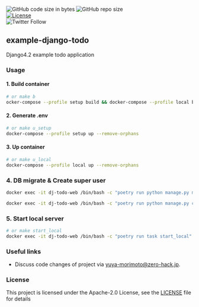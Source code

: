 ![GitHub code size in bytes](https://img.shields.io/github/languages/code-size/zero-hack-org/example-django-todo)
![GitHub repo size](https://img.shields.io/github/repo-size/zero-hack-org/example-django-todo)
<br/>
[![License](https://img.shields.io/badge/License-Apache%202.0-blue.svg)](https://opensource.org/licenses/Apache-2.0)
<br/>
![Twitter Follow](https://img.shields.io/twitter/follow/y_morimoto_dev?style=social)

## example-django-todo

Django4.2 example todo application

### Usage

#### 1. Build container

```bash
# or make b
ocker-compose --profile setup build && docker-compose --profile local build
```

#### 2. Generate .env

```bash
# or make u_setup
docker-compose --profile setup up --remove-orphans
```

#### 3. Up container

```bash
# or make u_local
docker-compose --profile local up --remove-orphans
```

### 4. DB migrate & Create super user

```bash
docker exec -it dj-todo-web /bin/bash -c "poetry run python manage.py migrate"

docker exec -it dj-todo-web /bin/bash -c "poetry run python manage.py createsuperuser"
```

### 5. Start local server

```bash
# or make start_local
docker exec -it dj-todo-web /bin/bash -c "poetry run task start_local"
```

### Useful links

- Discuss code changes of project via [yuya-morimoto@zero-hack.jp](yuya-morimoto@zero-hack.jp).

### License

This project is licensed under the Apache-2.0 License, see the [LICENSE](./LICENSE) file for details
